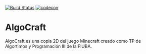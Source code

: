[![Build Status](https://travis-ci.com/MauricioFIUBA/TP2-Algoritmos3-AlgoCraft.svg?token=AverxrsgUUzFhmoA2bjJ&branch=master)](https://travis-ci.com/MauricioFIUBA/TP2-Algoritmos3-AlgoCraft)
[![codecov](https://codecov.io/gh/MauricioFIUBA/TP2-Algoritmos3-AlgoCraft/branch/master/graph/badge.svg?token=rWbubQUQwf)](https://codecov.io/gh/MauricioFIUBA/TP2-Algoritmos3-AlgoCraft)
# AlgoCraft
AlgoCraft es una copia 2D del juego Minecraft creado como TP de Algortimos y Programación III de la FIUBA.
